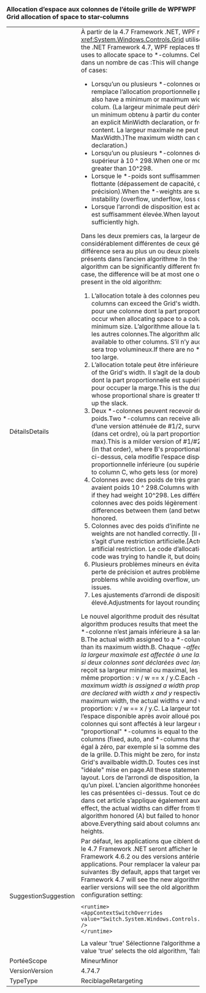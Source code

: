 ### <a name="wpf-grid-allocation-of-space-to-star-columns"></a><span data-ttu-id="1d56c-101">Allocation d’espace aux colonnes de l’étoile grille de WPF</span><span class="sxs-lookup"><span data-stu-id="1d56c-101">WPF Grid allocation of space to star-columns</span></span>

|   |   |
|---|---|
|<span data-ttu-id="1d56c-102">Détails</span><span class="sxs-lookup"><span data-stu-id="1d56c-102">Details</span></span>|<span data-ttu-id="1d56c-103">À partir de la 4.7 Framework .NET, WPF remplace l’algorithme qui <xref:System.Windows.Controls.Grid> utilise pour allouer de l’espace à \*-colonnes.</span><span class="sxs-lookup"><span data-stu-id="1d56c-103">Starting with the .NET Framework 4.7, WPF replaces the algorithm that <xref:System.Windows.Controls.Grid> uses to allocate space to \*-columns.</span></span> <span data-ttu-id="1d56c-104">Cela modifie la largeur réelle assignée à \*-colonnes dans un nombre de cas :</span><span class="sxs-lookup"><span data-stu-id="1d56c-104">This will change the actual width assigned to \*-columns in a number of cases:</span></span><ul><li><span data-ttu-id="1d56c-105">Lorsqu’un ou plusieurs \*-colonnes ont également une largeur minimale ou maximale qui remplace l’allocation proportionnelle pour cette colonne.</span><span class="sxs-lookup"><span data-stu-id="1d56c-105">When one or more \*-columns also have a minimum or maximum width that overrides the proportional allocation for that colum.</span></span> <span data-ttu-id="1d56c-106">(La largeur minimale peut dériver à partir d’une déclaration MinWidth explicite ou un minimum obtenu à partir du contenu de la colonne.</span><span class="sxs-lookup"><span data-stu-id="1d56c-106">(The minimum width can derive from an explicit MinWidth declaration, or from an implicit minimum obtained from the column's content.</span></span> <span data-ttu-id="1d56c-107">La largeur maximale ne peut être définie explicitement, à partir d’une déclaration MaxWidth.)</span><span class="sxs-lookup"><span data-stu-id="1d56c-107">The maximum width can only be defined explicitly, from a MaxWidth declaration.)</span></span></li><li><span data-ttu-id="1d56c-108">Lorsqu’un ou plusieurs *-colonnes déclarent un pourcentage extrêmement élevé *-poids supérieur à 10 ^ 298.</span><span class="sxs-lookup"><span data-stu-id="1d56c-108">When one or more *-columns declare an extremely large *-weight, greater than 10^298.</span></span></li><li><span data-ttu-id="1d56c-109">Lorsque le \*-poids sont suffisamment différents de rencontrer une instabilité à virgule flottante (dépassement de capacité, dépassement de capacité négatif, une perte de précision).</span><span class="sxs-lookup"><span data-stu-id="1d56c-109">When the \*-weights are sufficiently different to encounter floating-point instability (overflow, underflow, loss of precision).</span></span></li><li><span data-ttu-id="1d56c-110">Lorsque l’arrondi de disposition est activé, et que la résolution d’affichage efficace en PPP est suffisamment élevée.</span><span class="sxs-lookup"><span data-stu-id="1d56c-110">When layout rounding is enabled, and the effective display DPI is sufficiently high.</span></span></li></ul><span data-ttu-id="1d56c-111">Dans les deux premiers cas, la largeur des produits par le nouvel algorithme peuvent être considérablement différentes de ceux générés par l’ancien algorithme ; dans le dernier cas, la différence sera au plus un ou deux pixels. Le nouvel algorithme résout plusieurs bogues présents dans l’ancien algorithme :</span><span class="sxs-lookup"><span data-stu-id="1d56c-111">In the first two cases, the widths produced by the new algorithm can be significantly different from those produced by the old algorithm; in the last case, the difference will be at most one or two pixels.The new algorithm fixes several bugs present in the old algorithm:</span></span><ol><li><span data-ttu-id="1d56c-112">L’allocation totale à des colonnes peut dépasser la largeur de la grille.</span><span class="sxs-lookup"><span data-stu-id="1d56c-112">Total allocation to columns can exceed the Grid's width.</span></span> <span data-ttu-id="1d56c-113">Cela peut se produire lors de l’allocation d’espace pour une colonne dont la part proportionnelle est inférieure à sa taille minimale.</span><span class="sxs-lookup"><span data-stu-id="1d56c-113">This can occur when allocating space to a column whose proportional share is less than its minimum size.</span></span> <span data-ttu-id="1d56c-114">L’algorithme alloue la taille minimale, ce qui réduit l’espace disponible pour les autres colonnes.</span><span class="sxs-lookup"><span data-stu-id="1d56c-114">The algorithm allocates the minimum size, which decreases the space available to other columns.</span></span> <span data-ttu-id="1d56c-115">S’il n’y aucun \*-pour allouer des colonnes, l’allocation totale sera trop volumineux.</span><span class="sxs-lookup"><span data-stu-id="1d56c-115">If there are no \*-columns left to allocate, the total allocation will be too large.</span></span></li><li><span data-ttu-id="1d56c-116">L’allocation totale peut être inférieure à la largeur de la grille.</span><span class="sxs-lookup"><span data-stu-id="1d56c-116">Total allocation can fall short of the Grid's width.</span></span> <span data-ttu-id="1d56c-117">Il s’agit de la double problème à #1, lors de l’allocation à une colonne dont la part proportionnelle est supérieure à sa taille maximale, sans aucune \*-colonnes pour occuper la marge.</span><span class="sxs-lookup"><span data-stu-id="1d56c-117">This is the dual problem to #1, arising when allocating to a column whose proportional share is greater than its maximum size, with no \*-columns left to take up the slack.</span></span></li><li><span data-ttu-id="1d56c-118">Deux *-colonnes peuvent recevoir des allocations non proportionnelles à leur *-poids.</span><span class="sxs-lookup"><span data-stu-id="1d56c-118">Two *-columns can receive allocations not proportional to their *-weights.</span></span> <span data-ttu-id="1d56c-119">Il s’agit d’une version atténuée de #1/2, survenant lors de l’allocation aux colonnes \* A, B et C (dans cet ordre), où la part proportionnelle de B ne respecte pas la contrainte min (ou max).</span><span class="sxs-lookup"><span data-stu-id="1d56c-119">This is a milder version of #1/#2, arising when allocating to \*-columns A, B, and C (in that order), where B's proportional share violates its min (or max) constraint.</span></span> <span data-ttu-id="1d56c-120">Comme ci-dessus, cela modifie l’espace disponible pour la colonne C, qui obtient une allocation proportionnelle inférieure (ou supérieure) à A,</span><span class="sxs-lookup"><span data-stu-id="1d56c-120">As above, this changes the space available to column C, who gets less (or more) proportional allocation than A did,</span></span></li><li><span data-ttu-id="1d56c-121">Colonnes avec des poids de très grande taille (&gt; 10 ^ 298) sont traitées comme si elles avaient poids 10 ^ 298.</span><span class="sxs-lookup"><span data-stu-id="1d56c-121">Columns with extremely large weights (&gt; 10^298) are all treated as if they had weight 10^298.</span></span> <span data-ttu-id="1d56c-122">Les différences proportionnelles entre elles (et entre les colonnes avec des poids légèrement inférieurs) ne sont pas respectées.</span><span class="sxs-lookup"><span data-stu-id="1d56c-122">Proportional differences between them (and between columns with slightly smaller weights) are not honored.</span></span></li><li><span data-ttu-id="1d56c-123">Colonnes avec des poids d’inifinte ne sont pas traitées correctement.</span><span class="sxs-lookup"><span data-stu-id="1d56c-123">Columns with inifinte weights are not handled correctly.</span></span> <span data-ttu-id="1d56c-124">[Il est en fait impossible de définir un poids infini, mais il s’agit d’une restriction artificielle.</span><span class="sxs-lookup"><span data-stu-id="1d56c-124">[Actually you can't set a weight to Infinity, but this is an artificial restriction.</span></span> <span data-ttu-id="1d56c-125">Le code d’allocation essayait de le gérer, sans succès.]</span><span class="sxs-lookup"><span data-stu-id="1d56c-125">The allocation code was trying to handle it, but doing a bad job.]</span></span></li><li><span data-ttu-id="1d56c-126">Plusieurs problèmes mineurs en évitant le dépassement de capacité positif ou négatif, la perte de précision et autres problèmes liées aux nombres à virgule flottante.</span><span class="sxs-lookup"><span data-stu-id="1d56c-126">Several minor problems while avoiding overflow, underflow, loss of precision and similar floating-point issues.</span></span></li><li><span data-ttu-id="1d56c-127">Les ajustements d’arrondi de disposition sont incorrects à un niveau de PPP suffisamment élevé.</span><span class="sxs-lookup"><span data-stu-id="1d56c-127">Adjustments for layout rounding are incorrect at sufficiently high DPI.</span></span></li></ol><span data-ttu-id="1d56c-128">Le nouvel algorithme produit des résultats qui répondent aux critères suivant : A.</span><span class="sxs-lookup"><span data-stu-id="1d56c-128">The new algorithm produces results that meet the following criteria:A.</span></span> <span data-ttu-id="1d56c-129">La largeur réelle assignée à un \*-colonne n’est jamais inférieure à sa largeur minimale ni supérieure à sa largeur maximale. B.</span><span class="sxs-lookup"><span data-stu-id="1d56c-129">The actual width assigned to a \*-column is never less than its minimum width nor greater than its maximum width.B.</span></span> <span data-ttu-id="1d56c-130">Chaque <em>-affecté à la colonne qui n’est pas sa valeur minimale ou la largeur maximale est affectée à une largeur proportionnelle à son <em>-poids. Pour être précis, si deux colonnes sont déclarées avec largeur x</em> et y</em> respectivement, et si aucune colonne reçoit sa largeur minimal ou maximal, les largeurs réel v w assignés aux colonnes dans la même proportion : v / w == x / y.C.</span><span class="sxs-lookup"><span data-stu-id="1d56c-130">Each <em>-column that is not assigned its minimum or maximum width is assigned a width proportional to its <em>-weight. To be precise, if two columns are declared with width x</em> and y</em> respectively, and if neither column receives its minimum or maximum width, the actual widths v and w assigned to the columns are in the same proportion: v / w == x / y.C.</span></span> <span data-ttu-id="1d56c-131">La largeur totale allouée à &quot;proportionnel&quot; *-colonnes est égal à l’espace disponible après avoir alloué pour les colonnes de contraintes (fixe, auto, et *-les colonnes qui sont affectés à leur largeur min ou max).</span><span class="sxs-lookup"><span data-stu-id="1d56c-131">The total width allocated to &quot;proportional&quot; *-columns is equal to the space available after allocating to the constrained columns (fixed, auto, and *-columns that are allocated their min or max width).</span></span> <span data-ttu-id="1d56c-132">Cela peut être égal à zéro, par exemple si la somme des largeurs minimales dépasse la largeur d’availbable de la grille. D.</span><span class="sxs-lookup"><span data-stu-id="1d56c-132">This might be zero, for instance if the sum of the minimum widths exceeds the Grid's availbable width.D.</span></span> <span data-ttu-id="1d56c-133">Toutes ces instructions doivent être interprétés par rapport à la &quot;idéale&quot; mise en page.</span><span class="sxs-lookup"><span data-stu-id="1d56c-133">All these statements are to be interpreted with respect to the &quot;ideal&quot; layout.</span></span> <span data-ttu-id="1d56c-134">Lors de l’arrondi de disposition, la largeur réelle peut différer de la largeur idéale autant qu’un pixel. L’ancien algorithme honorées (A), mais n’a pas pu honorer les autres critères dans les cas présentées ci-dessus. Tout ce dont les informations sur les colonnes et les largeurs dans cet article s’applique également aux lignes et de hauteur.</span><span class="sxs-lookup"><span data-stu-id="1d56c-134">When layout rounding is in effect, the actual widths can differ from the ideal widths by as much as one pixel.The old algorithm honored (A) but failed to honor the other criteria in the cases outlined above.Everything said about columns and widths in this article applies as well to rows and heights.</span></span>|
|<span data-ttu-id="1d56c-135">Suggestion</span><span class="sxs-lookup"><span data-stu-id="1d56c-135">Suggestion</span></span>|<span data-ttu-id="1d56c-136">Par défaut, les applications que ciblent des versions du .NET Framework en commençant par le 4.7 Framework .NET seront afficher le nouvel algorithme, pendant que la cible du .NET Framework 4.6.2 ou des versions antérieures seront afficher l’ancien algorithme des applications. Pour remplacer la valeur par défaut, utilisez le paramètre de configuration suivantes :</span><span class="sxs-lookup"><span data-stu-id="1d56c-136">By default, apps that target versions of the .NET Framework starting with the .NET Framework 4.7 will see the new algorithm, while apps that target the .NET Framework 4.6.2 or earlier versions will see the old algorithm.To override the default, use the following configuration setting:</span></span><pre><code class="language-xml">&lt;runtime&gt;&#13;&#10;&lt;AppContextSwitchOverrides value=&quot;Switch.System.Windows.Controls.Grid.StarDefinitionsCanExceedAvailableSpace=true&quot; /&gt;&#13;&#10;&lt;/runtime&gt;&#13;&#10;</code></pre><span data-ttu-id="1d56c-137">La valeur 'true' Sélectionne l’algorithme ancien, 'false' Sélectionne le nouvel algorithme.</span><span class="sxs-lookup"><span data-stu-id="1d56c-137">The value 'true' selects the old algorithm, 'false' selects the new algorithm.</span></span>|
|<span data-ttu-id="1d56c-138">Portée</span><span class="sxs-lookup"><span data-stu-id="1d56c-138">Scope</span></span>|<span data-ttu-id="1d56c-139">Mineur</span><span class="sxs-lookup"><span data-stu-id="1d56c-139">Minor</span></span>|
|<span data-ttu-id="1d56c-140">Version</span><span class="sxs-lookup"><span data-stu-id="1d56c-140">Version</span></span>|<span data-ttu-id="1d56c-141">4.7</span><span class="sxs-lookup"><span data-stu-id="1d56c-141">4.7</span></span>|
|<span data-ttu-id="1d56c-142">Type</span><span class="sxs-lookup"><span data-stu-id="1d56c-142">Type</span></span>|<span data-ttu-id="1d56c-143">Reciblage</span><span class="sxs-lookup"><span data-stu-id="1d56c-143">Retargeting</span></span>|

